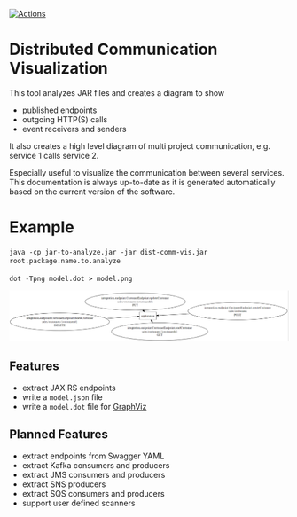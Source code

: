 [![Actions](https://github.com/Hapag-Lloyd/dist-comm-vis/workflows/Release/badge.svg)](https://github.com/Hapag-Lloyd/dist-comm-vis/actions)

# Distributed Communication Visualization

This tool analyzes JAR files and creates a diagram to show
- published endpoints
- outgoing HTTP(S) calls
- event receivers and senders

It also creates a high level diagram of multi project communication, e.g. service 1 calls service 2.

Especially useful to visualize the communication between several services. This documentation is always
up-to-date as it is generated automatically based on the current version of the software.

# Example
```shell
java -cp jar-to-analyze.jar -jar dist-comm-vis.jar root.package.name.to.analyze

dot -Tpng model.dot > model.png
```
![Communication](image/communication.png)

## Features
- extract JAX RS endpoints
- write a `model.json` file
- write a `model.dot` file for [GraphViz](https://gitlab.com/graphviz/graphviz)

## Planned Features
- extract endpoints from Swagger YAML
- extract Kafka consumers and producers
- extract JMS consumers and producers
- extract SNS producers
- extract SQS consumers and producers
- support user defined scanners

